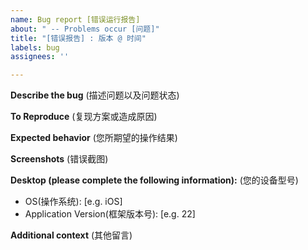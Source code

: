 ```yaml
---
name: Bug report [错误运行报告]
about: " -- Problems occur [问题]"
title: "[错误报告] : 版本 @ 时间"
labels: bug
assignees: ''

---
```


**Describe the bug** (描述问题以及问题状态)  

**To Reproduce** (复现方案或造成原因)  

**Expected behavior** (您所期望的操作结果) 

**Screenshots** (错误截图)  

**Desktop (please complete the following information):** (您的设备型号)  
 - OS(操作系统): [e.g. iOS] 
 - Application Version(框架版本号): [e.g. 22]  

**Additional context** (其他留言)
